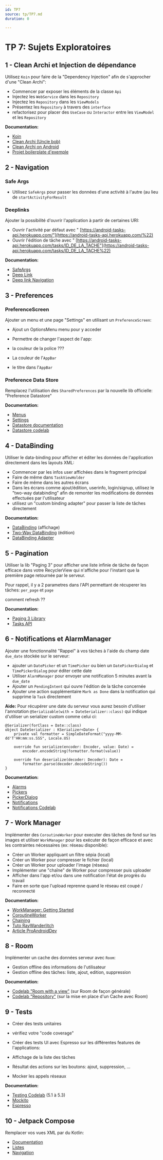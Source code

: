 ```yaml
---
id: TP7
source: tp/TP7.md
duration: 0

---
```


# TP 7: Sujets Exploratoires




## 1 - Clean Archi et Injection de dépendance



Utilisez `Koin` pour faire de la "Dependency Injection" afin de s'approcher d'une "Clean Archi":

* Commencer par exposer les éléments de la classe `Api`
* Injectez les `WebService` dans les `Repository`
* Injectez les `Repository` dans les `ViewModels`
* Présentez les `Repository` à travers des `interface`
* refactorisez pour placer des `UseCase` ou `Interactor` entre les `ViewModel` et les `Repository`

**Documentation:**

*  [Koin](https://github.com/InsertKoinIO/koin)
*  [Clean Archi (Uncle bob)](https://blog.cleancoder.com/uncle-bob/2012/08/13/the-clean-architecture.html)
*  [Clean Archi on Android](https://fernandocejas.com/2018/05/07/architecting-android-reloaded)
*  [Projet boilerplate d'exemple](https://github.com/bufferapp/clean-architecture-koin-boilerplate)


## 2 - Navigation



### Safe Args

* Utilisez `SafeArgs` pour passer les données d'une activité à l'autre (au lieu de `startActivityForResult`

### Deeplinks

Ajouter la possibilité d'ouvrir l'application à partir de certaines URI:

* Ouvrir l'activité par défaut avec " [https://android-tasks-api.herokuapp.com/"](https://android-tasks-api.herokuapp.com/%22)
* Ouvrir l'édition de tâche avec " [https://android-tasks-api.herokuapp.com/tasks/ID_DE_LA_TACHE"](https://android-tasks-api.herokuapp.com/tasks/ID_DE_LA_TACHE%22)

**Documentation:**

*  [SafeArgs](https://developer.android.com/guide/navigation/navigation-pass-data#Safe-args)
*  [Deep Link](https://developer.android.com/training/app-links/deep-linking)
*  [Deep link Navigation](https://developer.android.com/guide/navigation/navigation-deep-link)


## 3 - Preferences



### PreferenceScreen

Ajouter un menu et une page "Settings" en utilisant un `PreferenceScreen`:

* Ajout un OptionsMenu menu pour y acceder
* Permettre de changer l'aspect de l'app: 

* la couleur de la police ???
* La couleur de l'`AppBar`
* le titre dans l'`AppBar`

### Preference Data Store

Remplacez l'utilisation des `SharedPreferences` par la nouvelle lib officielle: "Preference Datastore"

**Documentation:**

*  [Menus](https://developer.android.com/guide/topics/ui/menus)
*  [Settings](https://developer.android.com/guide/topics/ui/settings.html)
*  [Datastore documentation](https://developer.android.com/topic/libraries/architecture/datastore#preferences-datastore)
*  [Datastore codelab](https://developer.android.com/codelabs/android-preferences-datastore#0)


## 4 - DataBinding



Utiliser le data-binding pour afficher et éditer les données de l'application directement dans les layouts XML:

* Commencer par les infos user affichées dans le fragment principal
* Faire de même dans `TaskViewHolder`
* Faire de même dans les autres écrans
* Dans les écrans comme ajout/édition, userinfo, login/signup, utilisez le "two-way databinding" afin de remonter les modifications de données effectuées par l'utilisateur
* utilisez un "custom binding adapter" pour passer la liste de tâches directement

**Documentation:**

*  [DataBinding](https://developer.android.com/topic/libraries/data-binding) (affichage)
*  [Two-Way DataBinding](https://developer.android.com/topic/libraries/data-binding/two-way) (édition)
*  [DataBinding Adapter](https://developer.android.com/topic/libraries/data-binding/binding-adapters)


## 5 - Pagination



Utiliser la lib "Paging 3" pour afficher une liste infinie de tâche de façon efficace dans votre RecyclerView qui n'affiche pour l'instant que la première page retournée par le serveur.

Pour rappel, il y a 2 parametres dans l'API permettant de récuperer les tâches: `per_page` et `page`

comment refresh ??

**Documentation:**

*  [Paging 3 Library](https://developer.android.com/topic/libraries/architecture/paging/v3-overview)
*  [Tasks API](https://android-tasks-api.herokuapp.com/api-docs/)


## 6 - Notifications et AlarmManager



Ajouter une fonctionnalité "Rappel" à vos tâches à l'aide du champ date `due_date` stockée sur le serveur:

* ajouter un `DatePicker` et un `TimePicker` ou bien un `DatePickerDialog` et `TimePickerDialog` pour éditer cette date
* Utiliser `AlarmManager` pour envoyer une notification 5 minutes avant la `due_date`
* Ajouter un `PendingIntent` qui ouvre l'édition de la tâche concernée
* Ajouter une action supplémentaire `Mark as Done` dans la notification qui supprime la `Task` directement

**Aide:** Pour récupérer une date du serveur vous aurez besoin d'utiliser l'annotation `@Serializable(with = DateSerializer::class)` qui indique d'utiliser un serializer custom comme celui ci:

```language-kotlin
@Serializer(forClass = Date::class)
object DateSerializer : KSerializer<Date> {
    private val formatter = SimpleDateFormat("yyyy-MM-dd'T'HH:mm:ss.SSS", Locale.US)

    override fun serialize(encoder: Encoder, value: Date) =
        encoder.encodeString(formatter.format(value))

    override fun deserialize(decoder: Decoder): Date =
        formatter.parse(decoder.decodeString())
}
```

**Documentation:**

*  [Alarms](https://developer.android.com/training/scheduling/alarms)
*  [Pickers](https://developer.android.com/guide/topics/ui/controls/pickers)
*  [PickerDialog](https://www.journaldev.com/9976/android-date-time-picker-dialog)
*  [Notifications](https://developer.android.com/guide/topics/ui/notifiers/notifications)
*  [Notifications Codelab](https://codelabs.developers.google.com/codelabs/advanced-android-kotlin-training-notifications/index.html?index=..%2F..advanced-android-kotlin-training#0)


## 7 - Work Manager



Implémenter des `CoroutineWorker` pour executer des tâches de fond sur les images et utiliser `WorkManager` pour les exécuter de façon efficace et avec les contraintes nécessaires (ex: réseau disponible):

* Créer un Worker appliquant un filtre sépia (local)
* Créer un Worker pour compresser le fichier (local)
* Créer un Worker pour uploader l'image (réseau)
* Implémenter une "chaîne" de Worker pour compresser puis uploader
* Afficher dans l'app et/ou dans une notification l'état de progrès du travail
* Faire en sorte que l'upload reprenne quand le réseau est coupé / reconnecté

**Documentation:**

*  [WorkManager: Getting Started](https://developer.android.com/topic/libraries/architecture/workmanager/basics.html)
*  [CoroutineWorker](https://developer.android.com/topic/libraries/architecture/workmanager/advanced/coroutineworker)
*  [Chaining](https://developer.android.com/topic/libraries/architecture/workmanager/how-to/chain-work)
*  [Tuto RayWanderlitch](https://www.raywenderlich.com/6040-workmanager-tutorial-for-android-getting-started)
*  [Article ProAndroidDev](https://proandroiddev.com/exploring-the-stable-android-jetpack-workmanager-82819d5d7c34)


## 8 - Room



Implémenter un cache des données serveur avec `Room`:

* Gestion offline des informations de l'utilisateur
* Gestion offline des tâches: liste, ajout, edition, suppression

**Documentation:**

*  [Codelab "Room with a view"](https://codelabs.developers.google.com/codelabs/android-room-with-a-view-kotlin) (sur Room de façon générale)
*  [Codelab "Repository"](https://codelabs.developers.google.com/codelabs/kotlin-android-training-repository) (sur la mise en place d'un Cache avec Room)


## 9 - Tests



* Créer des tests unitaires
* vérifiez votre "code coverage"
* Créer des tests UI avec Espresso sur les différentes features de l'applications: 

* Affichage de la liste des tâches
* Résultat des actions sur les boutons: ajout, suppression, ...
* Mocker les appels réseaux

**Documentation:**

*  [Testing Codelab](https://codelabs.developers.google.com/codelabs/advanced-android-kotlin-training-testing-basics/) (5.1 à 5.3)
*  [Mockito](https://site.mockito.org/)
*  [Espresso](https://developer.android.com/training/testing/ui-testing/espresso-testing)


## 10 - Jetpack Compose



Remplacer vos vues XML par du Kotlin:

*  [Documentation](https://developer.android.com/jetpack/compose/documentation)
*  [Listes](https://developer.android.com/jetpack/compose/lists)
*  [Navigation](https://developer.android.com/jetpack/compose/navigation)


